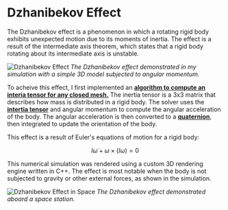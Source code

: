 <script type="text/x-mathjax-config">
  MathJax.Hub.Config({
    tex2jax: {
      inlineMath: [ ['$','$'], ["\\(","\\)"] ],
      processEscapes: true
    }
  });
</script>
    
<script type="text/javascript"
        src="https://cdn.mathjax.org/mathjax/latest/MathJax.js?config=TeX-AMS-MML_HTMLorMML">
</script>

# Dzhanibekov Effect

The Dzhanibekov effect is a phenomenon in which a rotating rigid body exhibits unexpected motion due to its moments of inertia. The effect is a result of the intermediate axis theorem, which states that a rigid body rotating about its intermediate axis is unstable.

![Dzhanibekov Effect](2to1top.gif)
*The Dzhanibekov effect demonstrated in my simulation with a simple 3D model subjected to angular momentum.*

To acheive this effect, I first implemented an **[algorithm to compute an interia tensor for any closed mesh.](https://citeseerx.ist.psu.edu/document?repid=rep1&type=pdf&doi=08b2ce791f24002743ba45ef1b2d35a4accb4a7c)** The inertia tensor is a 3x3 matrix that describes how mass is distributed in a rigid body. The solver uses the **[intertia tensor](https://w.wiki/DJnY)** and angular momentum to compute the angular acceleration of the body. The angular acceleration is then converted to a **[quaternion](https://en.wikipedia.org/wiki/Quaternion)**, then integrated to update the orientation of the body.

This effect is a result of Euler's equations of motion for a rigid body:

$$
I \dot{\omega} + \omega \times (I\omega) = 0
$$

This numerical simulation was rendered using a custom 3D rendering engine written in C++. The effect is most notable when the body is not subjected to gravity or other external forces, as shown in the simulation.

![Dzhanibekov Effect in Space](spacedemo.gif)
*The Dzhanibekov effect demonstrated aboard a space station.*